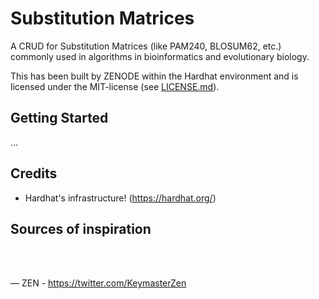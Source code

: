 # Substitution Matrices
A CRUD for Substitution Matrices (like PAM240, BLOSUM62, etc.) commonly used in algorithms in bioinformatics and evolutionary biology.

This has been built by ZENODE within the Hardhat environment and is licensed under the MIT-license (see [LICENSE.md](./LICENSE.md)).

## Getting Started

...

## Credits

- Hardhat's infrastructure! (https://hardhat.org/)

## Sources of inspiration

  </br>
  </br>

— ZEN - https://twitter.com/KeymasterZen
